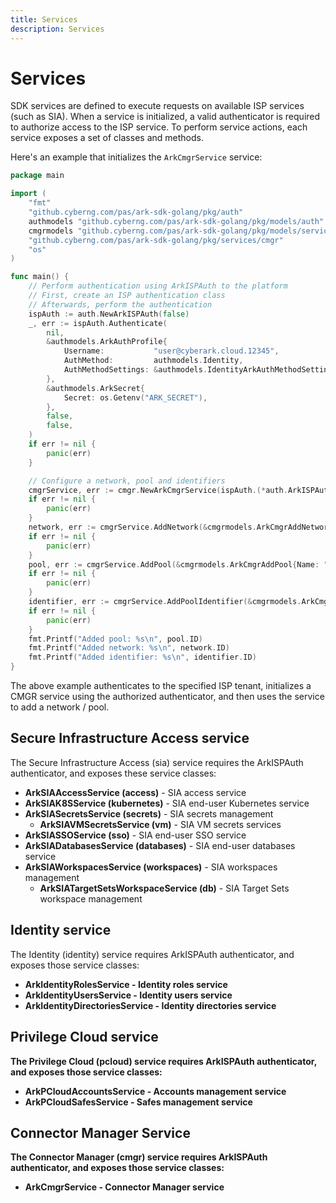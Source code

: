 ```yaml
---
title: Services
description: Services
---
```


# Services

SDK services are defined to execute requests on available ISP services (such as SIA). When a service is initialized, a valid authenticator is required to authorize access to the ISP service. To perform service actions, each service exposes a set of classes and methods.

Here's an example that initializes the `ArkCmgrService` service:

```go
package main

import (
	"fmt"
	"github.cyberng.com/pas/ark-sdk-golang/pkg/auth"
	authmodels "github.cyberng.com/pas/ark-sdk-golang/pkg/models/auth"
	cmgrmodels "github.cyberng.com/pas/ark-sdk-golang/pkg/models/services/cmgr"
	"github.cyberng.com/pas/ark-sdk-golang/pkg/services/cmgr"
	"os"
)

func main() {
	// Perform authentication using ArkISPAuth to the platform
	// First, create an ISP authentication class
	// Afterwards, perform the authentication
	ispAuth := auth.NewArkISPAuth(false)
	_, err := ispAuth.Authenticate(
		nil,
		&authmodels.ArkAuthProfile{
			Username:           "user@cyberark.cloud.12345",
			AuthMethod:         authmodels.Identity,
			AuthMethodSettings: &authmodels.IdentityArkAuthMethodSettings{},
		},
		&authmodels.ArkSecret{
			Secret: os.Getenv("ARK_SECRET"),
		},
		false,
		false,
	)
	if err != nil {
		panic(err)
	}

	// Configure a network, pool and identifiers
	cmgrService, err := cmgr.NewArkCmgrService(ispAuth.(*auth.ArkISPAuth))
	if err != nil {
		panic(err)
	}
	network, err := cmgrService.AddNetwork(&cmgrmodels.ArkCmgrAddNetwork{Name: "tlv"})
	if err != nil {
		panic(err)
	}
	pool, err := cmgrService.AddPool(&cmgrmodels.ArkCmgrAddPool{Name: "tlvpool", AssignedNetworkIDs: []string{network.ID}})
	if err != nil {
		panic(err)
	}
	identifier, err := cmgrService.AddPoolIdentifier(&cmgrmodels.ArkCmgrAddPoolSingleIdentifier{PoolID: pool.ID, Type: cmgrmodels.GeneralFQDN, Value: "mymachine.tlv.com"})
	if err != nil {
		panic(err)
	}
	fmt.Printf("Added pool: %s\n", pool.ID)
	fmt.Printf("Added network: %s\n", network.ID)
	fmt.Printf("Added identifier: %s\n", identifier.ID)
}
```

The above example authenticates to the specified ISP tenant, initializes a CMGR service using the authorized authenticator, and then uses the service to add a network / pool.

## Secure Infrastructure Access service

The Secure Infrastructure Access (sia) service requires the ArkISPAuth authenticator, and exposes these service classes:

- <b>ArkSIAAccessService (access)</b> - SIA access service
- <b>ArkSIAK8SService (kubernetes)</b> - SIA end-user Kubernetes service
- <b>ArkSIASecretsService (secrets)</b> - SIA secrets management
    - <b>ArkSIAVMSecretsService (vm)</b> - SIA VM secrets services
- <b>ArkSIASSOService (sso)</b> - SIA end-user SSO service
- <b>ArkSIADatabasesService (databases)</b> - SIA end-user databases service
- <b>ArkSIAWorkspacesService (workspaces)</b> - SIA workspaces management
    - <b>ArkSIATargetSetsWorkspaceService (db)</b> - SIA Target Sets workspace management


## Identity service
The Identity (identity) service requires ArkISPAuth authenticator, and exposes those service classes:
- <b>ArkIdentityRolesService - Identity roles service
- <b>ArkIdentityUsersService - Identity users service
- <b>ArkIdentityDirectoriesService - Identity directories service


## Privilege Cloud service
The Privilege Cloud (pcloud) service requires ArkISPAuth authenticator, and exposes those service classes:
- <b>ArkPCloudAccountsService</b> - Accounts management service
- <b>ArkPCloudSafesService</b> - Safes management service


## Connector Manager Service
The Connector Manager (cmgr) service requires ArkISPAuth authenticator, and exposes those service classes:
- <b>ArkCmgrService</b> - Connector Manager service
